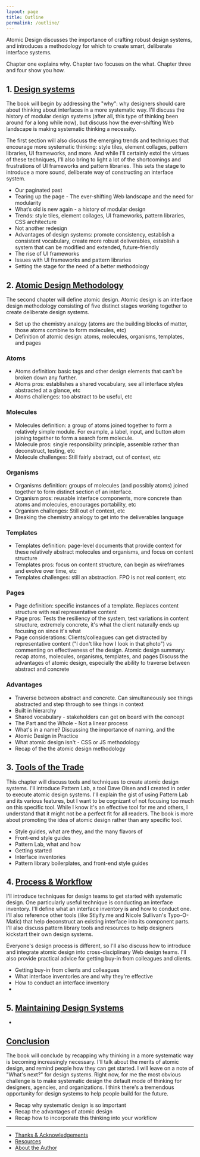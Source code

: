 ```yaml
---
layout: page
title: Outline
permalink: /outline/
---
```


Atomic Design discusses the importance of crafting robust design systems, and introduces a methodology for which to create smart, deliberate interface systems.

Chapter one explains why. Chapter two focuses on the what. Chapter three and four show you how.


## 1. [Design systems](/chapter-1)
The book will begin by addressing the "why": why designers should care about thinking about interfaces in a more systematic way. I'll discuss the history of modular design systems (after all, this type of thinking been around for a long while now), but discuss how the ever-shifting Web landscape is making systematic thinking a necessity.

The first section will also discuss the emerging trends and techniques that encourage more systematic thinking: style tiles, element collages, pattern libraries, UI frameworks, and more. And while I'll certainly extol the virtues of these techniques, I'll also bring to light a lot of the shortcomings and frustrations of UI frameworks and pattern libraries. This sets the stage to introduce a more sound, deliberate way of constructing an interface system.

- Our paginated past
- Tearing up the page - The ever-shifting Web landscape and the need for modularity
- What’s old is new again - a history of modular design
- Trends: style tiles, element collages, UI frameworks, pattern libraries, CSS architecture
- Not another redesign
- Advantages of design systems: promote consistency, establish a consistent vocabulary, create more robust deliverables, establish a system that can be modified and extended, future-friendly
- The rise of UI frameworks
- Issues with UI frameworks and pattern libraries
- Setting the stage for the need of a better methodology

## 2. [Atomic Design Methodology](/chapter-2)
The second chapter will define atomic design. Atomic design is an interface design methodology consisting of five distinct stages working together to create deliberate design systems.

- Set up the chemistry analogy (atoms are the building blocks of matter, those atoms combine to form molecules, etc)
- Definition of atomic design: atoms, molecules, organisms, templates, and pages

### Atoms
- Atoms definition: basic tags and other design elements that can't be broken down any further.
- Atoms pros: establishes a shared vocabulary, see all interface styles abstracted at a glance, etc
- Atoms challenges: too abstract to be useful, etc

### Molecules
- Molecules definition: a group of atoms joined together to form a relatively simple module. For example, a label, input, and button atom joining together to form a search form molecule.
- Molecule pros: single responsibility principle, assemble rather than deconstruct, testing, etc
- Molecule challenges: Still fairly abstract, out of context, etc

### Organisms
- Organisms definition: groups of molecules (and possibly atoms) joined together to form distinct section of an interface.
- Organism pros: reusable interface components, more concrete than atoms and molecules, encourages portability, etc
- Organism challenges: Still out of context, etc
- Breaking the chemistry analogy to get into the deliverables language

### Templates
- Templates definition: page-level documents that provide context for these relatively abstract molecules and organisms, and  focus on content structure
- Templates pros: focus on content structure, can begin as wireframes and evolve over time, etc
- Templates challenges: still an abstraction. FPO is not real content, etc

### Pages
- Page definition: specific instances of a template. Replaces content structure with real representative content
- Page pros: Tests the resiliency of the system, test variations in content structure, extremely concrete, it's what the client naturally ends up focusing on since it's what
- Page considerations: Clients/colleagues can get distracted by representative content ("I don't like how I look in that photo") vs commenting on effectiveness of the design.
Atomic design summary: recap atoms, molecules, organisms, templates, and pages
Discuss the advantages of atomic design, especially the ability to traverse between abstract and concrete

### Advantages
- Traverse between abstract and concrete. Can simultaneously see things abstracted and step through to see things in context
- Built in hierarchy
- Shared vocabulary - stakeholders can get on board with the concept
- The Part and the Whole - Not a linear process
- What's in a name? Discussing the importance of naming, and the
- Atomic Design in Practice 
- What atomic design isn't - CSS or JS methodology
- Recap of the the atomic design methodology

## 3. [Tools of the Trade](/chapter-3)
This chapter will discuss tools and techniques to create atomic design systems. I'll introduce Pattern Lab, a tool Dave Olsen and I created in order to execute atomic design systems. I'll explain the gist of using Pattern Lab and its various features, but I want to be cognizant of not focusing too much on this specific tool. While I know it's an effective tool for me and others, I understand that it might not be a perfect fit for all readers. The book is more about promoting the idea of atomic design rather than any specific tool.

- Style guides, what are they, and the many flavors of 
- Front-end style guides
- Pattern Lab, what and how
- Getting started
- Interface inventories
- Pattern library boilerplates, and front-end style guides

## 4. [Process & Workflow](/chapter-4)
I'll introduce techniques for design teams to get started with systematic design. One particularly useful technique is conducting an interface inventory. I'll define what an interface inventory is and how to conduct one. I'll also reference other tools (like Stlyify.me and Nicole Sullivan's Typo-O-Matic) that help deconstruct an existing interface into its component parts. I'll also discuss pattern library tools and resources to help designers kickstart their own design systems.

Everyone's design process is different, so I'll also discuss how to introduce and integrate atomic design into cross-disciplinary Web design teams. I'll also provide practical advice for getting buy-in from colleagues and clients.

- Getting buy-in from clients and colleagues
- What interface inventories are and why they're effective
- How to conduct an interface inventory
- 

## 5. [Maintaining Design Systems](/chapter-5)
- 


## [Conclusion](/conclusion)
The book will conclude by recapping why thinking in a more systematic way is becoming increasingly necessary. I'll talk about the merits of atomic design, and remind people how they can get started. I will leave on a note of "What's next?" for design systems. Right now, for me the most obvious challenge is to make systematic design the default mode of thinking for designers, agencies, and organizations. I think there's a tremendous opportunity for design systems to help people build for the future.

- Recap why systematic design is so important
- Recap the advantages of atomic design
- Recap how to incorporate this thinking into your workflow

---------

- [Thanks & Acknowledgements](/thanks)
- [Resources](/resources)
- [About the Author](/author)